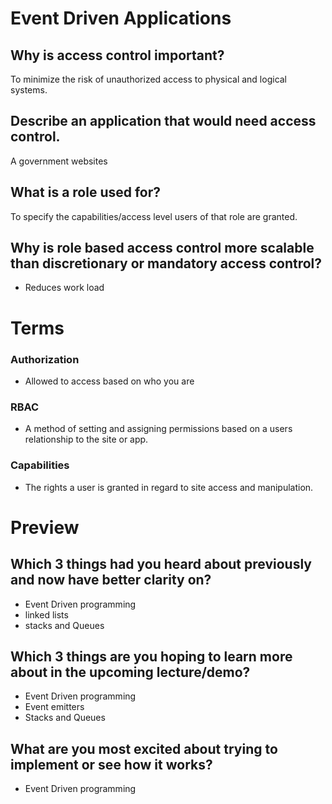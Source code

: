 # Event Driven Applications

## Why is access control important?
To minimize the risk of unauthorized access to physical and logical systems. 

## Describe an application that would need access control.
A government websites

## What is a role used for?
To specify the capabilities/access level users of that role are granted.

## Why is role based access control more scalable than discretionary or mandatory access control?
* Reduces work load

# Terms

### Authorization
- Allowed to access based on who you are

### RBAC
- A method of setting and assigning permissions based on a users relationship to the site or app.

### Capabilities
- The rights a user is granted in regard to site access and manipulation.

# Preview

## Which 3 things had you heard about previously and now have better clarity on?
- Event Driven programming
- linked lists
- stacks and Queues

## Which 3 things are you hoping to learn more about in the upcoming lecture/demo?
- Event Driven programming
- Event emitters
- Stacks and Queues

## What are you most excited about trying to implement or see how it works?
- Event Driven programming